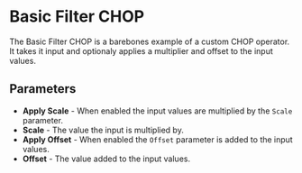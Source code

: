 # Basic Filter CHOP

The Basic Filter CHOP is a barebones example of a custom CHOP operator. It takes it input and optionaly applies a multiplier and offset to the input values.

## Parameters
* **Apply Scale** - When enabled the input values are multiplied by the `Scale` parameter.
* **Scale** - The value the input is multiplied by.
* **Apply Offset** - When enabled the `Offset` parameter is added to the input values.
* **Offset** - The value added to the input values.
